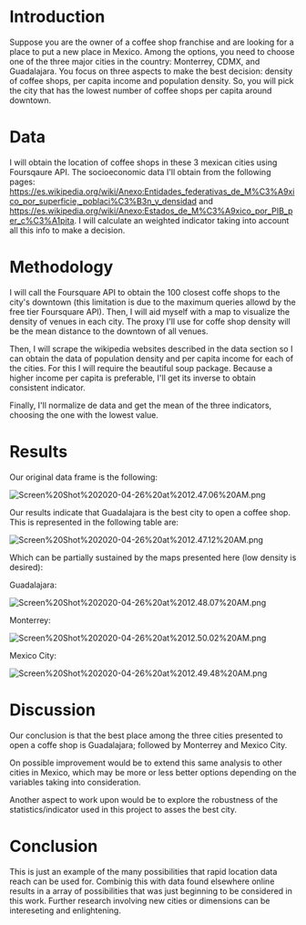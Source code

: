 
# Introduction

Suppose you are the owner of a coffee shop franchise and are looking for a place to put a new place in Mexico. Among the options, you need to choose one of the three major cities in the country: Monterrey, CDMX, and Guadalajara. You focus on three aspects to make the best decision: density of coffee shops, per capita income and population density. So, you will pick the city that has the lowest number of coffee shops per capita around downtown.

# Data

I will obtain the location of coffee shops in these 3 mexican cities using Foursqaure API. The socioeconomic data I'll obtain from the following pages: https://es.wikipedia.org/wiki/Anexo:Entidades_federativas_de_M%C3%A9xico_por_superficie,_poblaci%C3%B3n_y_densidad and https://es.wikipedia.org/wiki/Anexo:Estados_de_M%C3%A9xico_por_PIB_per_c%C3%A1pita. I will calculate an weighted indicator taking into account all this info to make a decision.

# Methodology

I will call the Foursquare API to obtain the 100 closest coffe shops to the city's downtown (this limitation is due to the maximum queries allowd by the free tier Foursquare API). Then, I will aid myself with a map to visualize the density of venues in each city. The proxy I'll use for coffe shop density will be the mean distance to the downtown of all venues.

Then, I will scrape the wikipedia websites described in the data section so I can obtain the data of population density and per capita income for each of the cities. For this I will require the beautiful soup package. Because a higher income per capita is preferable, I'll get its inverse to obtain consistent indicator.

Finally, I'll normalize de data and get the mean of the three indicators, choosing the one with the lowest value.

# Results

Our original data frame is the following:

![Screen%20Shot%202020-04-26%20at%2012.47.06%20AM.png](attachment:Screen%20Shot%202020-04-26%20at%2012.47.06%20AM.png)

Our results indicate that Guadalajara is the best city to open a coffee shop. This is represented in the following table are:

![Screen%20Shot%202020-04-26%20at%2012.47.12%20AM.png](attachment:Screen%20Shot%202020-04-26%20at%2012.47.12%20AM.png)

Which can be partially sustained by the maps presented here (low density is desired):

Guadalajara:

![Screen%20Shot%202020-04-26%20at%2012.48.07%20AM.png](attachment:Screen%20Shot%202020-04-26%20at%2012.48.07%20AM.png)

Monterrey:

![Screen%20Shot%202020-04-26%20at%2012.50.02%20AM.png](attachment:Screen%20Shot%202020-04-26%20at%2012.50.02%20AM.png)

Mexico City:

![Screen%20Shot%202020-04-26%20at%2012.49.48%20AM.png](attachment:Screen%20Shot%202020-04-26%20at%2012.49.48%20AM.png)

# Discussion

Our conclusion is that the best place among the three cities presented to open a coffe shop is Guadalajara; followed by Monterrey and Mexico City.

On possible improvement would be to extend this same analysis to other cities in Mexico, which may be more or less better options depending on the variables taking into consideration.

Another aspect to work upon would be to explore the robustness of the statistics/indicator used in this project to asses the best city.

# Conclusion

This is just an example of the many possibilities that rapid location data reach can be used for. Combinig this with data found elsewhere online results in a array of possibilities that was just beginning to be considered in this work. Further research involving new cities or dimensions can be intereseting and enlightening.


```python

```
